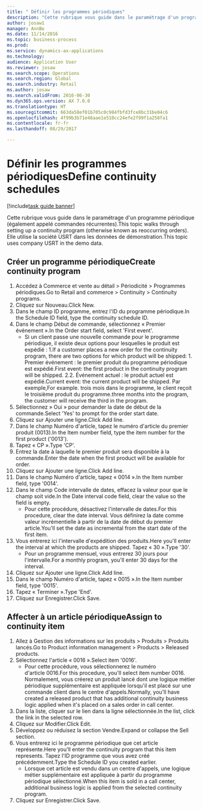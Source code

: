 ```yaml
--- 
title: " Définir les programmes périodiques"
description: "Cette rubrique vous guide dans le paramétrage d'un programme périodique (également appelé commandes récurrentes)."
author: josaw1
manager: AnnBe
ms.date: 11/14/2016
ms.topic: business-process
ms.prod: 
ms.service: dynamics-ax-applications
ms.technology: 
audience: Application User
ms.reviewer: josaw
ms.search.scope: Operations
ms.search.region: Global
ms.search.industry: Retail
ms.author: josaw
ms.search.validFrom: 2016-06-30
ms.dyn365.ops.version: AX 7.0.0
ms.translationtype: HT
ms.sourcegitcommit: 663da58ef01b705c0c984fbfd3fce8bc31be04c6
ms.openlocfilehash: 4f99b3b71e46aae1e510cc24efe2f99f1a258fa1
ms.contentlocale: fr-fr
ms.lasthandoff: 08/29/2017

---
```

# <a name="define-continuity-schedules"></a><span data-ttu-id="3dd11-103"> Définir les programmes périodiques</span><span class="sxs-lookup"><span data-stu-id="3dd11-103">Define continuity schedules</span></span>

[!include[task guide banner](../includes/task-guide-banner.md)]

<span data-ttu-id="3dd11-104">Cette rubrique vous guide dans le paramétrage d'un programme périodique (également appelé commandes récurrentes).</span><span class="sxs-lookup"><span data-stu-id="3dd11-104">This topic walks through setting up a continuity program (otherwise known as reoccurring orders).</span></span> <span data-ttu-id="3dd11-105">Elle utilise la société USRT dans les données de démonstration.</span><span class="sxs-lookup"><span data-stu-id="3dd11-105">This topic uses company USRT in the demo data.</span></span>


## <a name="create-continuity-program"></a><span data-ttu-id="3dd11-106">Créer un programme périodique</span><span class="sxs-lookup"><span data-stu-id="3dd11-106">Create continuity program</span></span>
1. <span data-ttu-id="3dd11-107">Accédez à Commerce et vente au détail > Périodicité > Programmes périodiques.</span><span class="sxs-lookup"><span data-stu-id="3dd11-107">Go to Retail and commerce > Continuity > Continuity programs.</span></span>
2. <span data-ttu-id="3dd11-108">Cliquez sur Nouveau.</span><span class="sxs-lookup"><span data-stu-id="3dd11-108">Click New.</span></span>
3. <span data-ttu-id="3dd11-109">Dans le champ ID programme, entrez l'ID du programme périodique.</span><span class="sxs-lookup"><span data-stu-id="3dd11-109">In the Schedule ID field, type the continuity schedule ID.</span></span>
4. <span data-ttu-id="3dd11-110">Dans le champ Début de commande, sélectionnez « Premier événement ».</span><span class="sxs-lookup"><span data-stu-id="3dd11-110">In the Order start field, select 'First event'.</span></span>
    * <span data-ttu-id="3dd11-111">Si un client passe une nouvelle commande pour le programme périodique, il existe deux options pour lesquelles le produit est expédié : 1.</span><span class="sxs-lookup"><span data-stu-id="3dd11-111">If a customer places a new order for the continuity program, there are two options for which product will be shipped:  1.</span></span> <span data-ttu-id="3dd11-112">Premier événement : le premier produit du programme périodique est expédié.</span><span class="sxs-lookup"><span data-stu-id="3dd11-112">First event: the first product in the continuity program will be shipped.</span></span>  <span data-ttu-id="3dd11-113">2.</span><span class="sxs-lookup"><span data-stu-id="3dd11-113">2.</span></span> <span data-ttu-id="3dd11-114">Événement actuel : le produit actuel est expédié.</span><span class="sxs-lookup"><span data-stu-id="3dd11-114">Current event: the current product will be shipped.</span></span> <span data-ttu-id="3dd11-115">Par exemple,</span><span class="sxs-lookup"><span data-stu-id="3dd11-115">For example.</span></span> <span data-ttu-id="3dd11-116">trois mois dans le programme, le client reçoit le troisième produit du programme.</span><span class="sxs-lookup"><span data-stu-id="3dd11-116">three months into the program, the customer will receive the third in the program.</span></span>  
5. <span data-ttu-id="3dd11-117">Sélectionnez » Oui » pour demander la date de début de la commande.</span><span class="sxs-lookup"><span data-stu-id="3dd11-117">Select 'Yes' to prompt for the order start date.</span></span>
6. <span data-ttu-id="3dd11-118">Cliquez sur Ajouter une ligne.</span><span class="sxs-lookup"><span data-stu-id="3dd11-118">Click Add line.</span></span>
7. <span data-ttu-id="3dd11-119">Dans le champ Numéro d'article, tapez le numéro d'article du premier produit (0013).</span><span class="sxs-lookup"><span data-stu-id="3dd11-119">In the Item number field, type the item number for the first product ('0013').</span></span>
8. <span data-ttu-id="3dd11-120">Tapez « CP ».</span><span class="sxs-lookup"><span data-stu-id="3dd11-120">Type 'CP'.</span></span>
9. <span data-ttu-id="3dd11-121">Entrez la date à laquelle le premier produit sera disponible à la commande.</span><span class="sxs-lookup"><span data-stu-id="3dd11-121">Enter the date when the first product will be available for order.</span></span>
10. <span data-ttu-id="3dd11-122">Cliquez sur Ajouter une ligne.</span><span class="sxs-lookup"><span data-stu-id="3dd11-122">Click Add line.</span></span>
11. <span data-ttu-id="3dd11-123">Dans le champ Numéro d'article, tapez « 0014 ».</span><span class="sxs-lookup"><span data-stu-id="3dd11-123">In the Item number field, type '0014'.</span></span>
12. <span data-ttu-id="3dd11-124">Dans le champ Code intervalle de dates, effacez la valeur pour que le champ soit vide.</span><span class="sxs-lookup"><span data-stu-id="3dd11-124">In the Date interval code field, clear the value so the field is empty.</span></span>
    * <span data-ttu-id="3dd11-125">Pour cette procédure, désactivez l'intervalle de dates.</span><span class="sxs-lookup"><span data-stu-id="3dd11-125">For this procedure, clear the date interval.</span></span> <span data-ttu-id="3dd11-126">Vous définirez la date comme valeur incrémentielle à partir de la date de début du premier article.</span><span class="sxs-lookup"><span data-stu-id="3dd11-126">You'll set the date as incremental from the start date of the first item.</span></span>  
13. <span data-ttu-id="3dd11-127">Vous entrerez ici l'intervalle d'expédition des produits.</span><span class="sxs-lookup"><span data-stu-id="3dd11-127">Here you'll enter the interval at which the products are shipped.</span></span> <span data-ttu-id="3dd11-128">Tapez « 30 ».</span><span class="sxs-lookup"><span data-stu-id="3dd11-128">Type '30'.</span></span>
    * <span data-ttu-id="3dd11-129">Pour un programme mensuel, vous entrerez 30 jours pour l'intervalle.</span><span class="sxs-lookup"><span data-stu-id="3dd11-129">For a monthly program, you'll enter 30 days for the interval.</span></span>  
14. <span data-ttu-id="3dd11-130">Cliquez sur Ajouter une ligne.</span><span class="sxs-lookup"><span data-stu-id="3dd11-130">Click Add line.</span></span>
15. <span data-ttu-id="3dd11-131">Dans le champ Numéro d'article, tapez « 0015 ».</span><span class="sxs-lookup"><span data-stu-id="3dd11-131">In the Item number field, type '0015'.</span></span>
16. <span data-ttu-id="3dd11-132">Tapez « Terminer ».</span><span class="sxs-lookup"><span data-stu-id="3dd11-132">Type 'End'.</span></span>
17. <span data-ttu-id="3dd11-133">Cliquez sur Enregistrer.</span><span class="sxs-lookup"><span data-stu-id="3dd11-133">Click Save.</span></span>

## <a name="assign-to-continuity-item"></a><span data-ttu-id="3dd11-134">Affecter à un article périodique</span><span class="sxs-lookup"><span data-stu-id="3dd11-134">Assign to continuity item</span></span>
1. <span data-ttu-id="3dd11-135">Allez à Gestion des informations sur les produits > Produits > Produits lancés.</span><span class="sxs-lookup"><span data-stu-id="3dd11-135">Go to Product information management > Products > Released products.</span></span>
2. <span data-ttu-id="3dd11-136">Sélectionnez l'article « 0016 ».</span><span class="sxs-lookup"><span data-stu-id="3dd11-136">Select item '0016'.</span></span>
    * <span data-ttu-id="3dd11-137">Pour cette procédure, vous sélectionnerez le numéro d'article 0016.</span><span class="sxs-lookup"><span data-stu-id="3dd11-137">For this procedure, you'll select item number 0016.</span></span> <span data-ttu-id="3dd11-138">Normalement, vous créerez un produit lancé dont une logique métier périodique supplémentaire est appliquée lorsqu'il est placé sur une commande client dans le centre d'appels.</span><span class="sxs-lookup"><span data-stu-id="3dd11-138">Normally, you'll have created a released product that has additional continuity business logic applied when it's placed on a sales order in call center.</span></span>  
3. <span data-ttu-id="3dd11-139">Dans la liste, cliquer sur le lien dans la ligne sélectionnée.</span><span class="sxs-lookup"><span data-stu-id="3dd11-139">In the list, click the link in the selected row.</span></span>
4. <span data-ttu-id="3dd11-140">Cliquez sur Modifier.</span><span class="sxs-lookup"><span data-stu-id="3dd11-140">Click Edit.</span></span>
5. <span data-ttu-id="3dd11-141">Développez ou réduisez la section Vendre.</span><span class="sxs-lookup"><span data-stu-id="3dd11-141">Expand or collapse the Sell section.</span></span>
6. <span data-ttu-id="3dd11-142">Vous entrerez ici le programme périodique que cet article représente.</span><span class="sxs-lookup"><span data-stu-id="3dd11-142">Here you'll enter the continuity program that this item represents.</span></span> <span data-ttu-id="3dd11-143">Tapez l'ID programme que vous avez créé précédemment.</span><span class="sxs-lookup"><span data-stu-id="3dd11-143">Type the Schedule ID you created earlier.</span></span>
    * <span data-ttu-id="3dd11-144">Lorsque cet article est vendu dans un centre d'appels, une logique métier supplémentaire est appliquée à partir du programme périodique sélectionné.</span><span class="sxs-lookup"><span data-stu-id="3dd11-144">When this item is sold in a call center, additional business logic is applied from the selected continuity program.</span></span>  
7. <span data-ttu-id="3dd11-145">Cliquez sur Enregistrer.</span><span class="sxs-lookup"><span data-stu-id="3dd11-145">Click Save.</span></span>


